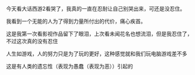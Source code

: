 今天看大话西游2看哭了，我真的一直在忍耐让自己别哭出来，可还是没忍住。

我看到一个无能的人为了得到力量所付出的代价，痛心疾首。

这是我第一次看影视作品留下了眼泪，上次看未闻花名也想流泪，但是我忍住了，不过这次真的没有忍住

 
人生如游戏，人的努力只是为了玩的更好，这种感觉就和我们玩电脑游戏差不多

这是有人类的遗忘性（表现为愚蠢（表现为恶））引起的